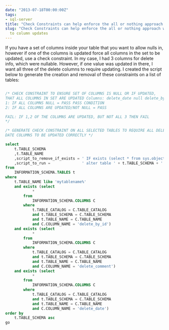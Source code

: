 ```yaml
---
date: "2013-07-18T00:00:00Z"
tags:
- sql-server
title: "Check Constraints can help enforce the all or nothing approach when it comes"
slug: "Check Constraints can help enforce the all or nothing approach when it comes"
  to column updates
---
```


If you have a set of columns inside your table that you want to allow nulls in, however if one of the columns is updated force all columns in the set to be updated, use a check constraint. In my case, I had 3 columns for delete info, which were nullable. However, if one value was updated in there, I want all three of the delete columns to require updating. I created the script below to generate the creation and removal of these constraints on a list of tables:

```sql

/* CHECK CONSTRAINT TO ENSURE SET OF COLUMNS IS NULL OR IF UPDATED,
THAT ALL COLUMNS IN SET ARE UPDATED Columns: delete_date null delete_by_id null delete_comment null PASS CONDITION
1: IF ALL COLUMNS NULL = PASS PASS CONDITION
2: IF ALL COLUMNS ARE UPDATED/NOT NULL = PASS

FAIL: IF 1,2 OF THE COLUMNS ARE UPDATED, BUT NOT ALL 3 THEN FAIL
*/

/* GENERATE CHECK CONSTRAINT ON ALL SELECTED TABLES TO REQUIRE ALL DELETE
DATE COLUMNS TO BE UPDATED CORRECTLY */

select
    t.TABLE_SCHEMA
    ,t.TABLE_NAME
    ,script_to_remove_if_exists = ' IF exists (select * from sys.objects where name =''check_' + t.TABLE_SCHEMA + '_' + t.TABLE_NAME + '_softdelete_requires_all_delete_columns_populated_20130718'') begin alter table ' + t.TABLE_SCHEMA + '.' + t.TABLE_NAME + ' drop constraint check_' + t.TABLE_SCHEMA + '_' + t.TABLE_NAME + '_softdelete_requires_all_delete_columns_populated_20130718 end '
    ,script_to_run =              ' alter table ' + t.TABLE_SCHEMA + '.' + t.TABLE_NAME + ' add constraint check_' + t.TABLE_SCHEMA + '_' + t.TABLE_NAME + '_softdelete_requires_all_delete_columns_populated_20130718 check ( ( case when delete_date is not null then 1 else 0 end + case when delete_by_id is not null then 1 else 0 end + case when delete_comment is not null then 1 else 0 end ) in (0, 3) ) '
from
    INFORMATION_SCHEMA.TABLES t
where
    t.TABLE_NAME like 'mytablename%'
    and exists (select
            *
        from
            INFORMATION_SCHEMA.COLUMNS C
        where
            t.TABLE_CATALOG = C.TABLE_CATALOG
            and t.TABLE_SCHEMA = C.TABLE_SCHEMA
            and t.TABLE_NAME = C.TABLE_NAME
            and C.COLUMN_NAME = 'delete_by_id')
    and exists (select
            *
        from
            INFORMATION_SCHEMA.COLUMNS C
        where
            t.TABLE_CATALOG = C.TABLE_CATALOG
            and t.TABLE_SCHEMA = C.TABLE_SCHEMA
            and t.TABLE_NAME = C.TABLE_NAME
            and C.COLUMN_NAME = 'delete_comment')
    and exists (select
            *
        from
            INFORMATION_SCHEMA.COLUMNS C
        where
            t.TABLE_CATALOG = C.TABLE_CATALOG
            and t.TABLE_SCHEMA = C.TABLE_SCHEMA
            and t.TABLE_NAME = C.TABLE_NAME
            and C.COLUMN_NAME = 'delete_date')
order by
    t.TABLE_SCHEMA asc
go
```